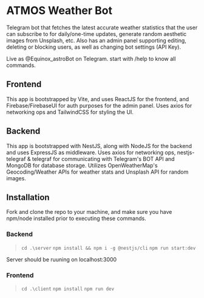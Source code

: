 # ATMOS Weather Bot

Telegram bot that fetches the latest accurate weather statistics that the user can subscribe to for daily/one-time updates, generate random aesthetic images from Unsplash, etc. Also has an admin panel supporting editing, deleting or blocking users, as well as changing bot settings (API Key).

Live as @Equinox_astroBot on Telegram.
start with /help to know all commands.

## Frontend

This app is bootstrapped by Vite, and uses ReactJS for the frontend, and Firebase/FirebaseUI for auth purposes for the admin panel. Uses axios for networking ops and TailwindCSS for styling the UI.

## Backend

This app is bootstrapped with NestJS, along with NodeJS for the backend and uses ExpressJS as middleware. Uses axios for networking ops, nestjs-telegraf & telegraf for communicating with Telegram's BOT API and MongoDB for database storage. Utilizes OpenWeatherMap's Geocoding/Weather APIs for weather stats and Unsplash API for random images.

## Installation

Fork and clone the repo to your machine, and make sure you have npm/node installed prior to executing these commands.

### Backend

> `cd .\server`
> `npm install && npm i -g @nestjs/cli`
> `npm run start:dev`

Server should be ruuning on localhost:3000

### Frontend

> `cd .\client`
> `npm install`
> `npm run dev`
